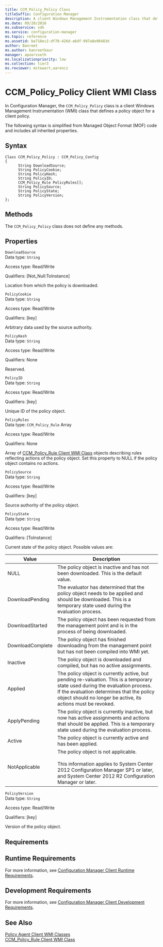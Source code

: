 ```yaml
---
title: CCM_Policy_Policy Class
titleSuffix: Configuration Manager
description: A client Windows Management Instrumentation class that defines a policy object for a client policy.
ms.date: 09/20/2016
ms.subservice: sdk
ms.service: configuration-manager
ms.topic: reference
ms.assetid: ba718ec2-df70-426d-a6df-997a8e98483d
author: Banreet
ms.author: banreetkaur
manager: apoorvseth
ms.localizationpriority: low
ms.collection: tier3
ms.reviewer: mstewart,aaroncz 
---
```

# CCM_Policy_Policy Client WMI Class
In Configuration Manager, the `CCM_Policy_Policy` class is a client Windows Management Instrumentation (WMI) class that defines a policy object for a client policy.  

 The following syntax is simplified from Managed Object Format (MOF) code and includes all inherited properties.  

## Syntax  

```  
Class CCM_Policy_Policy : CCM_Policy_Config  
{  
      String DownloadSource;  
      String PolicyCookie;  
      String PolicyHash;  
      String PolicyID;  
      CCM_Policy_Rule PolicyRules[];  
      String PolicySource;  
      String PolicyState;  
      String PolicyVersion;  
};  
```  

## Methods  
 The `CCM_Policy_Policy` class does not define any methods.  

## Properties  
 `DownloadSource`  
 Data type: `String`  

 Access type: Read/Write  

 Qualifiers: [Not_Null:ToInstance]  

 Location from which the policy is downloaded.  

 `PolicyCookie`  
 Data type: `String`  

 Access type: Read/Write  

 Qualifiers: [key]  

 Arbitrary data used by the source authority.  

 `PolicyHash`  
 Data type: `String`  

 Access type: Read/Write  

 Qualifiers: None  

 Reserved.  

 `PolicyID`  
 Data type: `String`  

 Access type: Read/Write  

 Qualifiers: [key]  

 Unique ID of the policy object.  

 `PolicyRules`  
 Data type: `CCM_Policy_Rule` Array  

 Access type: Read/Write  

 Qualifiers: None  

 Array of [CCM_Policy_Rule Client WMI Class](../../../../../develop/reference/core/clients/client-classes/ccm_policy_rule-client-wmi-class.md) objects describing rules reflecting actions of the policy object. Set this property to NULL if the policy object contains no actions.  

 `PolicySource`  
 Data type: `String`  

 Access type: Read/Write  

 Qualifiers: [key]  

 Source authority of the policy object.  

 `PolicyState`  
 Data type: `String`  

 Access type: Read/Write  

 Qualifiers: [ToInstance]  

 Current state of the policy object. Possible values are:  

| Value | Description |
| ----- | ----------- |
|NULL|The policy object is inactive and has not been downloaded. This is the default value.|  
|DownloadPending|The evaluator has determined that the policy object needs to be applied and should be downloaded. This is a temporary state used during the evaluation process.|  
|DownloadStarted|The policy object has been requested from the management point and is in the process of being downloaded.|  
|DownloadComplete|The policy object has finished downloading from the management point but has not been compiled into WMI yet.|  
|Inactive|The policy object is downloaded and compiled, but has no active assignments.|  
|Applied|The policy object is currently active, but pending re-valuation. This is a temporary state used during the evaluation process. If the evaluation determines that the policy object should no longer be active, its actions must be revoked.|  
|ApplyPending|The policy object is currently inactive, but now has active assignments and actions that should be applied. This is a temporary state used during the evaluation process.|  
|Active|The policy object is currently active and has been applied.|  
|NotApplicable|The policy object is not applicable. <br /><br /> This information applies to System Center 2012 Configuration Manager SP1 or later, and System Center 2012 R2 Configuration Manager or later.|  

 `PolicyVersion`  
 Data type: `String`  

 Access type: Read/Write  

 Qualifiers: [key]  

 Version of the policy object.  

## Requirements  

## Runtime Requirements  
 For more information, see [Configuration Manager Client Runtime Requirements](../../../../../develop/core/reqs/client-runtime-requirements.md).  

## Development Requirements  
 For more information, see [Configuration Manager Client Development Requirements](../../../../../develop/core/reqs/client-development-requirements.md).  

## See Also  
 [Policy Agent Client WMI Classes](../../../../../develop/reference/core/clients/client-classes/policy-agent-client-wmi-classes.md)   
 [CCM_Policy_Rule Client WMI Class](../../../../../develop/reference/core/clients/client-classes/ccm_policy_rule-client-wmi-class.md)
